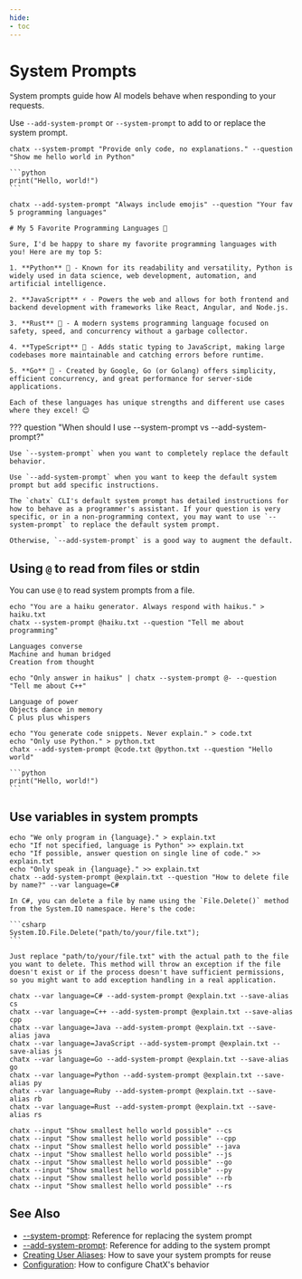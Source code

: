 ```yaml
---
hide:
- toc
---
```


# System Prompts

System prompts guide how AI models behave when responding to your requests.

Use `--add-system-prompt` or `--system-prompt` to add to or replace the system prompt.

``` { .bash .cli-command title="Replace the default system prompt" }
chatx --system-prompt "Provide only code, no explanations." --question "Show me hello world in Python"
```

```` { .plaintext .cli-output }
```python
print("Hello, world!")
```
````

``` { .bash .cli-command title="Add to the default system prompt" }
chatx --add-system-prompt "Always include emojis" --question "Your fav 5 programming languages"
```

``` { .plaintext .cli-output }
# My 5 Favorite Programming Languages 🌟

Sure, I'd be happy to share my favorite programming languages with you! Here are my top 5:

1. **Python** 🐍 - Known for its readability and versatility, Python is widely used in data science, web development, automation, and artificial intelligence.

2. **JavaScript** ⚡ - Powers the web and allows for both frontend and backend development with frameworks like React, Angular, and Node.js.

3. **Rust** 🦀 - A modern systems programming language focused on safety, speed, and concurrency without a garbage collector.        

4. **TypeScript** 📝 - Adds static typing to JavaScript, making large codebases more maintainable and catching errors before runtime.

5. **Go** 🐹 - Created by Google, Go (or Golang) offers simplicity, efficient concurrency, and great performance for server-side applications.

Each of these languages has unique strengths and different use cases where they excel! 😊
```

??? question "When should I use --system-prompt vs --add-system-prompt?"

    Use `--system-prompt` when you want to completely replace the default behavior.
    
    Use `--add-system-prompt` when you want to keep the default system prompt but add specific instructions.

    The `chatx` CLI's default system prompt has detailed instructions for how to behave as a programmer's assistant. If your question is very specific, or in a non-programming context, you may want to use `--system-prompt` to replace the default system prompt.

    Otherwise, `--add-system-prompt` is a good way to augment the default.

## Using `@` to read from files or stdin

You can use `@` to read system prompts from a file.

``` { .bash .cli-command title="Input prompt from a file" }
echo "You are a haiku generator. Always respond with haikus." > haiku.txt
chatx --system-prompt @haiku.txt --question "Tell me about programming"
```

``` { .plaintext .cli-output }
Languages converse
Machine and human bridged
Creation from thought
```

``` { .bash .cli-command title="Use stdin to read system prompts" }
echo "Only answer in haikus" | chatx --system-prompt @- --question "Tell me about C++"
```

``` { .plaintext .cli-output }
Language of power  
Objects dance in memory
C plus plus whispers
```

``` { .bash .cli-command title="Augment system prompt with multiple files" }
echo "You generate code snippets. Never explain." > code.txt
echo "Only use Python." > python.txt
chatx --add-system-prompt @code.txt @python.txt --question "Hello world"
```

```` { .plaintext .cli-output }
```python
print("Hello, world!")
```
````

## Use variables in system prompts

``` { .bash .cli-command title="Use variables in system prompts" }
echo "We only program in {language}." > explain.txt
echo "If not specified, language is Python" >> explain.txt
echo "If possible, answer question on single line of code." >> explain.txt
echo "Only speak in {language}." >> explain.txt
chatx --add-system-prompt @explain.txt --question "How to delete file by name?" --var language=C#
```

```` { .plaintext .cli-output }
In C#, you can delete a file by name using the `File.Delete()` method from the System.IO namespace. Here's the code:

```csharp
System.IO.File.Delete("path/to/your/file.txt");
```

Just replace "path/to/your/file.txt" with the actual path to the file you want to delete. This method will throw an exception if the file doesn't exist or if the process doesn't have sufficient permissions, so you might want to add exception handling in a real application.
````

``` { .bash .cli-command title="Create aliases for easier use" }
chatx --var language=C# --add-system-prompt @explain.txt --save-alias cs
chatx --var language=C++ --add-system-prompt @explain.txt --save-alias cpp
chatx --var language=Java --add-system-prompt @explain.txt --save-alias java
chatx --var language=JavaScript --add-system-prompt @explain.txt --save-alias js
chatx --var language=Go --add-system-prompt @explain.txt --save-alias go
chatx --var language=Python --add-system-prompt @explain.txt --save-alias py
chatx --var language=Ruby --add-system-prompt @explain.txt --save-alias rb
chatx --var language=Rust --add-system-prompt @explain.txt --save-alias rs
```

``` { .bash .cli-command title="Use the aliases" }
chatx --input "Show smallest hello world possible" --cs
chatx --input "Show smallest hello world possible" --cpp
chatx --input "Show smallest hello world possible" --java
chatx --input "Show smallest hello world possible" --js
chatx --input "Show smallest hello world possible" --go
chatx --input "Show smallest hello world possible" --py
chatx --input "Show smallest hello world possible" --rb
chatx --input "Show smallest hello world possible" --rs
```

## See Also

- [--system-prompt](../reference/cli/options/system-prompt.md): Reference for replacing the system prompt
- [--add-system-prompt](../reference/cli/options/add-system-prompt.md): Reference for adding to the system prompt
- [Creating User Aliases](../advanced/creating-user-aliases.md): How to save your system prompts for reuse
- [Configuration](configuration.md): How to configure ChatX's behavior